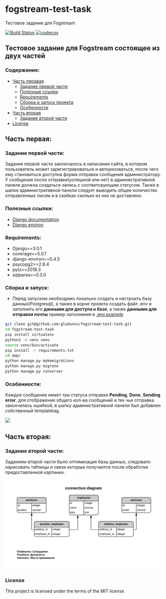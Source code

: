 # fogstream-test-task
Тестовое задание для Fogstream


[![Build Status](https://travis-ci.com/gladunvv/fogstream-test-task.svg?token=dQu24woqyzrn82enuejL&branch=master)](https://travis-ci.com/gladunvv/fogstream-test-task)
[![codecov](https://codecov.io/gh/gladunvv/fogstream-test-task/branch/master/graph/badge.svg?token=eDRN1B3KKl)](https://codecov.io/gh/gladunvv/fogstream-test-task)



## Тестовое задание для Fogstream состоящее из двух частей

### Содержание:
* [Часть перавая](#часть-первая)
  + [Задание первой части](#задание-первой-части)
  + [Полезные ссылки](#полезные-ссылки)
  + [Requirements](#requirements)
  + [Сборка и запуск проекта](#сборка-и-запуск)
  + [Особенности](#особенности)
* [Часть вторая](#часть-вторая)
  + [Задание второй части](#задание-второй-части)
* [License](#license)

## Часть первая:

### Задание первой части:

Задание первой части заключалось в написании сайта, в котором пользователь может зарегистрироваться и авторизоваться, после чего ему становиться доступна форма отправки сообщения администратору. У сообщения после отправки(успешной или нет) в административной панели должна создаться запись с соответсвующим статусом. Также в шапке административной панели следует выводить общее количество отправленных писем и в скобках сколько из них не доставлено.

### Полезные ссылки:

+ [Django documentation](https://docs.djangoproject.com/en/2.2/)
+ [Django environ](https://django-environ.readthedocs.io/en/latest/)


### Requirements:
+ Django==3.0.1
+ coverage==5.0.1
+ django-environ==0.4.5
+ psycopg2==2.8.4
+ pytz==2019.3
+ sqlparse==0.3.0

### Сборка и запуск:
* Перед запуском необходимо локально создать и настроить базу данных(Postgresql), а также в корне проекта создать файл .env и заполнить его **данными для доступа к базе**, а также **данными для отправки почты** пример заполнения в [.env.example](https://github.com/gladunvv/library-api/blob/master/app/.env.example)

```bash
git clone git@github.com:gladunvv/fogstream-test-task.git
cd fogstream-test-task
pip install virtualenv
python3 -m venv venv
source venv/bin/activate
pip install -r requirements.txt
cd app/
python manage.py makemigrations
python manage.py migrate
python manage.py runserver
```

### Особенности:
Каждое сообщение имеет три статуса отправки **Pending**, **Done**, **Sending error**, для отображения общего кол-ва сообщений и тех чья отправка закончилась ошибкой, в шапку административной панели был добавлен собственный templatetag.   
    
![](https://res.cloudinary.com/dtgupwmg6/image/upload/v1577599515/Screenshot_from_2019-12-29_14-53-48_fbtsjs.png)

## Часть вторая:

### Задание второй части:
Заданием второй части было оптимизация базы данных, следовало нарисовать таблицы и связи которые получается после обработки предоставленной картинки.
    
![](https://github.com/gladunvv/fogstream-test-task/blob/master/best_data_base.jpeg)


### License
This project is licensed under the terms of the MIT license

